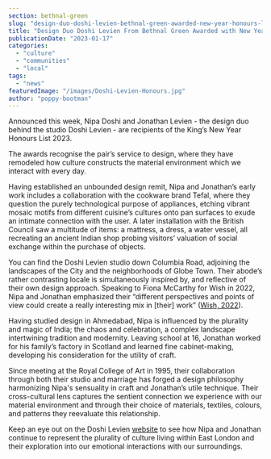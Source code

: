 ```yaml
---
section: bethnal-green
slug: "design-duo-doshi-levien-bethnal-green-awarded-new-year-honours-list"
title: "Design Duo Doshi Levien From Bethnal Green Awarded with New Year Honours List"
publicationDate: "2023-01-17"
categories: 
  - "culture"
  - "communities"
  - "local"
tags: 
  - "news"
featuredImage: "/images/Doshi-Levien-Honours.jpg"
author: "poppy-bootman"
---
```


Announced this week, Nipa Doshi and Jonathan Levien - the design duo behind the studio Doshi Levien - are recipients of the King’s New Year Honours List 2023.

The awards recognise the pair’s service to design, where they have remodeled how culture constructs the material environment which we interact with every day.

Having established an unbounded design remit, Nipa and Jonathan’s early work includes a collaboration with the cookware brand Tefal, where they question the purely technological purpose of appliances, etching vibrant mosaic motifs from different cuisine’s cultures onto pan surfaces to exude an intimate connection with the user. A later installation with the British Council saw a multitude of items: a mattress, a dress, a water vessel, all recreating an ancient Indian shop probing visitors’ valuation of social exchange within the purchase of objects.

You can find the Doshi Levien studio down Columbia Road, adjoining the landscapes of the City and the neighborhoods of Globe Town. Their abode’s rather contrasting locale is simultaneously inspired by, and reflective of their own design approach. Speaking to Fiona McCarthy for Wish in 2022, Nipa and Jonathan emphasized their “different perspectives and points of view could create a really interesting mix in \[their\] work” ([Wish, 2022](https://www.doshilevien.com/wp-content/uploads/DL-WISH-2.pdf)). 

Having studied design in Ahmedabad, Nipa is influenced by the plurality and magic of India; the chaos and celebration, a complex landscape intertwining tradition and modernity. Leaving school at 16, Jonathan worked for his family’s factory in Scotland and learned fine cabinet-making, developing his consideration for the utility of craft.

Since meeting at the Royal College of Art in 1995, their collaboration through both their studio and marriage has forged a design philosophy harmonizing Nipa's sensuality in craft and Jonathan’s utile technique. Their cross-cultural lens captures the sentient connection we experience with our material environment and through their choice of materials, textiles, colours, and patterns they reevaluate this relationship.

Keep an eye out on the Doshi Levien [website](https://www.doshilevien.com/) to see how Nipa and Jonathan continue to represent the plurality of culture living within East London and their exploration into our emotional interactions with our surroundings.
